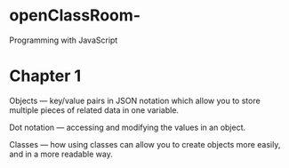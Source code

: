 # openClassRoom-
Programming with JavaScript

# Chapter 1

Objects — key/value pairs in JSON notation which allow you to store multiple pieces of related data in one variable.

Dot notation — accessing and modifying the values in an object.

Classes — how using classes can allow you to create objects more easily, and in a more readable way.

